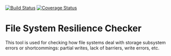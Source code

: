 [![Build Status](https://travis-ci.org/tomato42/fsresck.svg?branch=master)](https://travis-ci.org/tomato42/fsresck) [![Coverage Status](https://coveralls.io/repos/tomato42/fsresck/badge.svg?branch=master)](https://coveralls.io/r/tomato42/fsresck?branch=master)

File System Resilience Checker
==============================

This tool is used for checking how file systems deal with storage subsystem
errors or shortcommings: partial writes, lack of barriers, write errors, etc.

